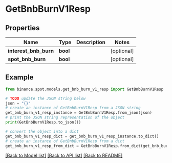 # GetBnbBurnV1Resp


## Properties

Name | Type | Description | Notes
------------ | ------------- | ------------- | -------------
**interest_bnb_burn** | **bool** |  | [optional] 
**spot_bnb_burn** | **bool** |  | [optional] 

## Example

```python
from binance.spot.models.get_bnb_burn_v1_resp import GetBnbBurnV1Resp

# TODO update the JSON string below
json = "{}"
# create an instance of GetBnbBurnV1Resp from a JSON string
get_bnb_burn_v1_resp_instance = GetBnbBurnV1Resp.from_json(json)
# print the JSON string representation of the object
print(GetBnbBurnV1Resp.to_json())

# convert the object into a dict
get_bnb_burn_v1_resp_dict = get_bnb_burn_v1_resp_instance.to_dict()
# create an instance of GetBnbBurnV1Resp from a dict
get_bnb_burn_v1_resp_from_dict = GetBnbBurnV1Resp.from_dict(get_bnb_burn_v1_resp_dict)
```
[[Back to Model list]](../README.md#documentation-for-models) [[Back to API list]](../README.md#documentation-for-api-endpoints) [[Back to README]](../README.md)


